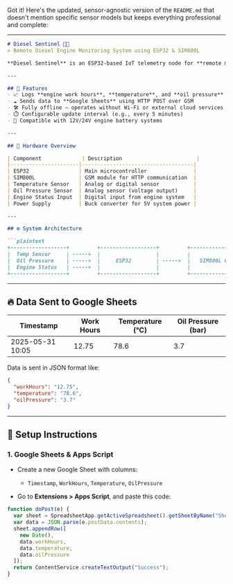 Got it! Here's the updated, sensor-agnostic version of the `README.md` that doesn't mention specific sensor models but keeps everything professional and complete:

---

````markdown
# Diesel Sentinel 🚛📡  
> Remote Diesel Engine Monitoring System using ESP32 & SIM800L

**Diesel Sentinel** is an ESP32-based IoT telemetry node for **remote monitoring** of diesel engines. It tracks **engine working hours**, **temperature**, and **oil pressure**, then sends this data to **Google Sheets** via **GSM (SIM800L)** — with no need for Wi-Fi or cloud platforms.

---

## 🔧 Features
- 📈 Logs **engine work hours**, **temperature**, and **oil pressure**
- ☁️ Sends data to **Google Sheets** using HTTP POST over GSM
- 🛠️ Fully offline — operates without Wi-Fi or external cloud services
- ⏱️ Configurable update interval (e.g., every 5 minutes)
- 🔋 Compatible with 12V/24V engine battery systems

---

## 🧩 Hardware Overview

| Component             | Description                        |
|----------------------|------------------------------------|
| ESP32                | Main microcontroller               |
| SIM800L              | GSM module for HTTP communication  |
| Temperature Sensor   | Analog or digital sensor           |
| Oil Pressure Sensor  | Analog sensor (voltage output)     |
| Engine Status Input  | Digital input from engine system   |
| Power Supply         | Buck converter for 5V system power |

---

## ⚙️ System Architecture

```plaintext
+------------------+         +------------------+         +-------------------+
|  Temp Sensor     | ----->  |                  |         |                   |
|  Oil Pressure    | ----->  |     ESP32        | ----->  |   SIM800L GSM     | ---> Internet
|  Engine Status   | ----->  |                  |         |                   |
+------------------+         +------------------+         +-------------------+
````

---

## 🔥 Data Sent to Google Sheets

| Timestamp        | Work Hours | Temperature (°C) | Oil Pressure (bar) |
| ---------------- | ---------- | ---------------- | ------------------ |
| 2025-05-31 10:05 | 12.75      | 78.6             | 3.7                |

Data is sent in JSON format like:

```json
{
  "workHours": "12.75",
  "temperature": "78.6",
  "oilPressure": "3.7"
}
```

---

## 🧪 Setup Instructions

### 1. Google Sheets & Apps Script

* Create a new Google Sheet with columns:

  * `Timestamp`, `WorkHours`, `Temperature`, `OilPressure`
* Go to **Extensions > Apps Script**, and paste this code:

```javascript
function doPost(e) {
  var sheet = SpreadsheetApp.getActiveSpreadsheet().getSheetByName("Sheet1");
  var data = JSON.parse(e.postData.contents);
  sheet.appendRow([
    new Date(),
    data.workHours,
    data.temperature,
    data.oilPressure
  ]);
  return ContentService.createTextOutput("Success");
}
```

